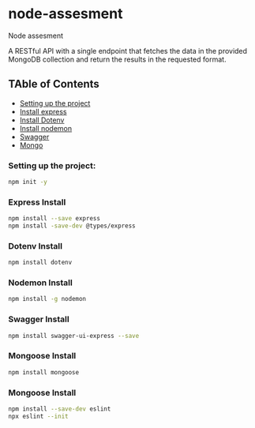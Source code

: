 # node-assesment
Node assesment

A RESTful API with a single endpoint that fetches the data in the provided MongoDB collection and return the results in the requested format.

## TAble of Contents
- [Setting up the project](#setting-up)
- [Install express](#express-install)
- [Install Dotenv](#dotenv-install)
- [Install nodemon](#nodemon-install)
- [Swagger ](#swagger-install)
- [Mongo ](#mongodb-install)


### Setting up the project:
```bash
npm init -y
```
### Express Install
```bash
npm install --save express
npm install -save-dev @types/express

```
### Dotenv Install
```bash
npm install dotenv
```
### Nodemon Install
```bash
npm install -g nodemon
```

### Swagger Install
```bash
npm install swagger-ui-express --save
```

### Mongoose Install
```bash
npm install mongoose
```

### Mongoose Install
```bash
npm install --save-dev eslint
npx eslint --init
```


